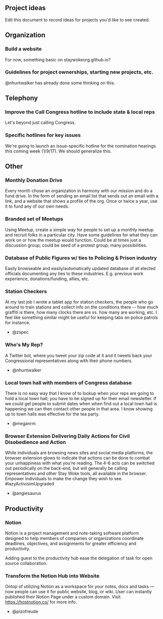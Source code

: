 Project ideas
---

Edit this document to record ideas for projects you'd like to see created.

## Organization

### Build a website

For now, something basic on staywokeorg.github.io?

### Guidelines for project ownerships, starting new projects, etc.

@nhuntwalker has already done some thinking on this.

## Telephony

### Improve the Call Congress hotline to include state & local reps

Let's beyond just calling Congress.

### Specific hotlines for key issues

We're going to launch an issue-specific hotline for the nomination hearings this coming week (1/9/17).  We should generalize this.

## Other

### Monthly Donation Drive

Every month chose an organization in harmony with our mission and do a fund drive. In the form of sending an email list that sends out an email with a link, and a website that shows a profile of the org.  Once or twice a year, use it to fund any of our own needs.

### Branded set of Meetups

Using Meetup, create a simple way for people to set up a monthly meetup and recruit folks in a particular city.  Have some guidelines for what they can work on or how the meetup would function.  Could be at times just a discussion group; could be seed of a protest group; many possibilities.

### Database of Public Figures w/ ties to Policing & Prison industry

Easily browseable and easily/automatically updated database of all elected officials documenting any ties to these industries.  E.g. previous work experience, donations/funding, allies, etc.

### Station Checkers

At my last job I wrote a tablet app for station checkers, the people who go around to train stations and collect info on the conditions there -- how much graffiti is there, how many clocks there are vs. how many are working, etc. I feel like something similar might be useful for keeping tabs on police patrols for instance.

- @zspec

### Who's My Rep?

A Twitter bot, where you tweet your zip code at it and it tweets back your Congressional representatives along with their phone numbers.

- @nhuntwalker

### Local town hall with members of Congress database

There is no easy way that I know of to lookup when your reps are going to hold a local town hall; you have to be signed up for their email newsletter. If we could get people to submit dates when when find out a local town hall is happening we can then contact other people in that area. I know showing up to town halls was effective for the tea party. 

- @meganrm

### Browser Extension Delivering Daily Actions for Civil Disobedience and Action

While individuals are browsing news sites and social media platforms, the browser extension glows to indicate that actions can be done to combat your unhappiness with what you're reading. The 4-6 acts can be switched out periodically on the back-end, but will generally be calling representatives and other Stay Woke tools, all available in the browser. Empower individuals to make the change they wish to see. #lazyActivisimUpgraded

- @angiesaurus

## Productivity

### Notion

Notion is a project management and note-taking software platform designed to help members of companies or organizations coordinate deadlines, objectives, and assignments for greater efficiency and productivity.

Adding guest to the productivity hub ease the delegation of task for open source collaboration.

### Transform the Notion Hub into Website

Ontop of utilizing Notion as a workspace for your notes, docs and tasks — now people can use it for public website, blog, or wiki. User can instantly published their Notion Page under a custom domain. Visit https://hostnotion.co/ for more info.

- @pizofreude


